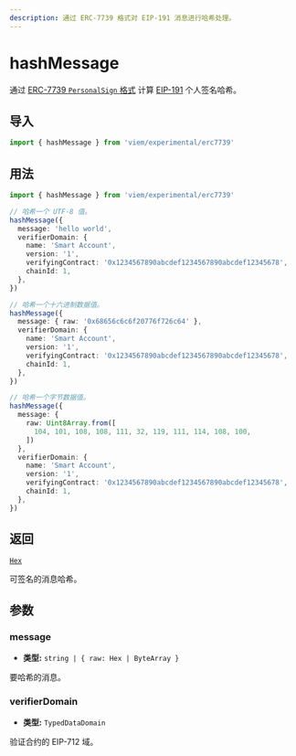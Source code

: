 ```yaml
---
description: 通过 ERC-7739 格式对 EIP-191 消息进行哈希处理。
---
```


# hashMessage

通过 [ERC-7739 `PersonalSign` 格式](https://eips.ethereum.org/EIPS/eip-7739) 计算 [EIP-191](https://eips.ethereum.org/EIPS/eip-191) 个人签名哈希。

## 导入

```ts
import { hashMessage } from 'viem/experimental/erc7739'
```

## 用法

```ts
import { hashMessage } from 'viem/experimental/erc7739'

// 哈希一个 UTF-8 值。
hashMessage({ 
  message: 'hello world', 
  verifierDomain: { 
    name: 'Smart Account', 
    version: '1', 
    verifyingContract: '0x1234567890abcdef1234567890abcdef12345678', 
    chainId: 1, 
  }, 
}) 

// 哈希一个十六进制数据值。
hashMessage({ 
  message: { raw: '0x68656c6c6f20776f726c64' }, 
  verifierDomain: { 
    name: 'Smart Account', 
    version: '1', 
    verifyingContract: '0x1234567890abcdef1234567890abcdef12345678', 
    chainId: 1, 
  }, 
}) 

// 哈希一个字节数据值。
hashMessage({ 
  message: {
    raw: Uint8Array.from([
      104, 101, 108, 108, 111, 32, 119, 111, 114, 108, 100,
    ])
  }, 
  verifierDomain: { 
    name: 'Smart Account', 
    version: '1', 
    verifyingContract: '0x1234567890abcdef1234567890abcdef12345678', 
    chainId: 1, 
  }, 
}) 
```

## 返回

[`Hex`](/docs/glossary/types#hex)

可签名的消息哈希。

## 参数

### message

- **类型:** `string | { raw: Hex | ByteArray }`

要哈希的消息。

### verifierDomain

- **类型:** `TypedDataDomain`

验证合约的 EIP-712 域。